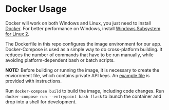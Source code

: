 # Docker Usage

Docker will work on both Windows and Linux, you just need to install [Docker](https://docs.docker.com/docker-for-windows/).
For better performance on Windows, install [Windows Subsystem for Linux 2](https://docs.docker.com/docker-for-windows/wsl/).

The Dockerfile in this repo configures the image environment for our app. Docker-Compose is used as a simple way to do cross-platform building. It reduces the number of commands that have to be run manually, while avoiding platform-dependent bash or batch scripts.

**NOTE:** Before building or running the image, it is necessary to create the enviornment file, which contains private API keys. An [example file](/mathpix-variables.env.example) is provided with instructions.

Run `docker-compose build` to build the image, including code changes.
Run `docker-compose run --entrypoint bash flask` to launch the container and drop into a shell for development.
